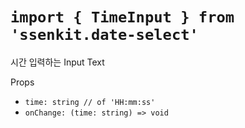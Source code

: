 # `import { TimeInput } from 'ssenkit.date-select'`

시간 입력하는 Input Text

Props
- `time: string // of 'HH:mm:ss'`
- `onChange: (time: string) => void`
